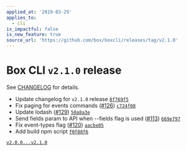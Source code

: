 ```yaml
---
applied_at: '2019-03-29'
applies_to:
  - cli
is_impactful: false
is_new_feature: true
source_url: 'https://github.com/box/boxcli/releases/tag/v2.1.0'
---
```


# Box CLI `v2.1.0` release

See [CHANGELOG](https://github.com/box/boxcli/blob/master/CHANGELOG.md[#210](https://github.com/box/boxcli/pull/210)-2019-03-28) for details.

- Update changelog for `v2.1.0` release  [`8f769f5`](https://github.com/box/boxcli/commit/8f769f5)
- Fix paging for events commands ([#126](https://github.com/box/boxcli/pull/126))  [`c724f08`](https://github.com/box/boxcli/commit/c724f08)
- Update lodash ([#129](https://github.com/box/boxcli/pull/129))  [`50a8a3e`](https://github.com/box/boxcli/commit/50a8a3e)
- Send fields param to API when --fields flag is used ([#113](https://github.com/box/boxcli/pull/113))  [`669e797`](https://github.com/box/boxcli/commit/669e797)
- Fix event-types flag ([#120](https://github.com/box/boxcli/pull/120))  [`aacbe05`](https://github.com/box/boxcli/commit/aacbe05)
- Add build npm script  [`f0f88f6`](https://github.com/box/boxcli/commit/f0f88f6)

[`v2.0.0...v2.1.0`](https://github.com/box/boxcli/compare/`v2.0.0...v2.1.0`)